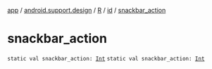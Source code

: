 [app](../../../index.md) / [android.support.design](../../index.md) / [R](../index.md) / [id](index.md) / [snackbar_action](.)

# snackbar_action

`static val snackbar_action: `[`Int`](https://kotlinlang.org/api/latest/jvm/stdlib/kotlin/-int/index.html)
`static val snackbar_action: `[`Int`](https://kotlinlang.org/api/latest/jvm/stdlib/kotlin/-int/index.html)